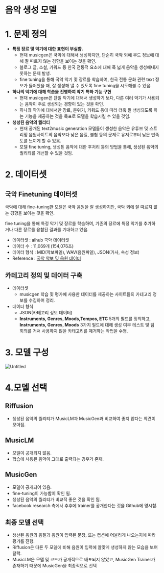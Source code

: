# 음악 생성 모델

# 1. 문제 정의

- **특정 장르 및 악기에 대한 표현이 부실함.**
    - 현재 musicgen은 국악에 대해서 생성하지만, 단순히 국악 외에 무드 정보에 대해 잘 따르지 않는 경향을 보이는 것을 확인.
    - 블로그 글, 소설, 키워드 등 한국 전통적 요소에 대해 폭 넓게 음악을 생성해내지 못하는 문제 발생.
    - fine tuning을 통해 국악 악기 및 장르를 학습하여, 한국 전통 문화 관련 text 정보가 들어왔을 때, 잘 생성해 낼 수 있도록 fine tuning을 시도해볼 수 있음.
- **하나의 악기에 대해 학습을 진행하여 악기 특화 기능 구현**
    - 현재 musicgen은 단일 악기에 대해서 생성하기 보다, 다른 여러 악기가 사용되는 음악이 주로 생성되는 경향이 있는 것을 확인.
    - 하나의 악기에 대해서만 장르, 분위기, 키워드 등에 따라 더욱 잘 생성되도록 하는 기능을 제공하는 것을 목표로 모델을 학습시킬 수 있을 것임.
- **생성된 음악의 퀄리티**
    - 현재 공개된 text2music generation 모델들이 생성한 음악은 유튜브 및 스트리밍 음원사이트의 음악보다 낮은 음질, 불협 등의 문제로 유저로부터 낮은 만족도를 느끼게 할 수 있음.
    - 모델 fine tuning, 생성된 음악에 대한 후처리 등의 방법을 통해, 생성된 음악의 퀄리티를 개선할 수 있을 것임.

# 2. 데이터셋

## 국악 Finetuning 데이터셋

국악에 대해 fine-tuning한 모델은 국악 음원을 잘 생성하지만, 국악 외에 잘 따르지 않는 경향을 보이는 것을 확인. 

fine tuning을 통해 특정 악기 및 장르를 학습하여, 기존의 장르에 특정 악기를 추가하거나 다른 장르를 융합된 결과를 기대하고 있음.

- 데이터셋 : aihub 국악 데이터셋
- 데이터 수 :  11,069개 (154,076초)
- 데이터 형식 : MID(악보파일), WAV(음원파일), JSON(가사, 속성 정보)
- Reference :  [국악 악보 및 음원 데이터](https://aihub.or.kr/aihubdata/data/view.do?currMenu=115&topMenu=100&aihubDataSe=realm&dataSetSn=71470)

## 카테고리 정의 및 데이터 구축

- 데이터셋
    - musicgen 학습 및 평가에 사용한 데이터를 제공하는 사이트들의 카테고리 정보를 수집하여 정리.
- 데이터 형식
    - JSON(카테고리 정보 데이터)
    - **Instruments, Genres, Moods,Tempos, ETC** 5개의 필드를 정의하고, **Instruments, Genres, Moods** 3가지 필드에 대해 생성 여부 테스트 및 팀 회의를 거쳐 사용하지 않을 카테고리를 제거하는 작업을 수행.

# 3. 모델 구성

![Untitled](MusicGen%20%E1%84%8B%E1%85%B3%E1%86%B7%E1%84%8B%E1%85%A1%E1%86%A8%20%E1%84%89%E1%85%A2%E1%86%BC%E1%84%89%E1%85%A5%E1%86%BC%20%E1%84%86%E1%85%A9%E1%84%83%E1%85%A6%E1%86%AF%204443385b60ad4935a7df08e3d7dff22c/Untitled.png)

# 4.모델 선택

## Riffusion

- 생성된 음악의 퀄리티가 MusicLM과 MusicGen과 비교하여 좋지 않다는 의견이 모아짐.

## MusicLM

- 모델이 공개되지 않음.
- 학습에 사용된 음악이 그대로 출력되는 경우가 존재.

## MusicGen

- 모델이 공개되어 있음.
- fine-tuning이 가능함이 확인 됨.
- 생성된 음악의 퀄리티가 비교적 좋은 것을 확인 됨.
- facebook research 측에서 추후에 trainer를 공개한다는 것을 Github에 명시함.

## 최종 모델 선택

- 생선된 음원의 음질과 음원이 입력된 문장, 또는 캡션에 어울리게 나오는지에 따라 평가를 진행.
- Riffusion은 다른 두 모델에 비해 음원이 입력에 알맞게 생성하지 않는 모습을 보여 탈락.
- MusicLM은 모델 및 코드가 공개적으로 배포되지 않았고, MusicGen Trainer가 존재하기 때문에 MusicGen을 최종적으로 선택